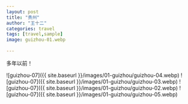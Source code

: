 ```yaml
---
layout: post
title: "贵州"
author: "王十二"
categories: travel
tags: [travel,sample]
image: guizhou-01.webp
       
---
```


多年以前！

![guizhou-07]({{ site.baseurl }}/images/01-guizhou/guizhou-04.webp)
![guizhou-07]({{ site.baseurl }}/images/01-guizhou/guizhou-03.webp)
![guizhou-07]({{ site.baseurl }}/images/01-guizhou/guizhou-02.webp)
![guizhou-07]({{ site.baseurl }}/images/01-guizhou/guizhou-05.webp)